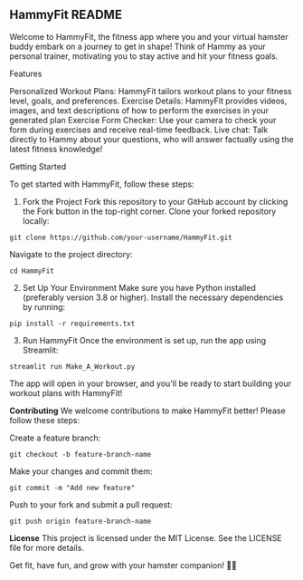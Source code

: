 ## HammyFit README

Welcome to HammyFit, the fitness app where you and your virtual hamster buddy embark on a journey to get in shape! Think of Hammy as your personal trainer, motivating you to stay active and hit your fitness goals.

Features

Personalized Workout Plans: HammyFit tailors workout plans to your fitness level, goals, and preferences.
Exercise Details: HammyFit provides videos, images, and text descriptions of how to perform the exercises in your generated plan
Exercise Form Checker: Use your camera to check your form during exercises and receive real-time feedback.
Live chat: Talk directly to Hammy about your questions, who will answer factually using the latest fitness knowledge!

Getting Started

To get started with HammyFit, follow these steps:

1. Fork the Project
Fork this repository to your GitHub account by clicking the Fork button in the top-right corner.
Clone your forked repository locally:
```
git clone https://github.com/your-username/HammyFit.git
```
Navigate to the project directory:
```
cd HammyFit
```
2. Set Up Your Environment
Make sure you have Python installed (preferably version 3.8 or higher).
Install the necessary dependencies by running:
```
pip install -r requirements.txt
```
3. Run HammyFit
Once the environment is set up, run the app using Streamlit:
```
streamlit run Make_A_Workout.py
```
The app will open in your browser, and you'll be ready to start building your workout plans with HammyFit!

**Contributing**
We welcome contributions to make HammyFit better! Please follow these steps:

Create a feature branch:
```
git checkout -b feature-branch-name
```
Make your changes and commit them:
```
git commit -m "Add new feature"
```
Push to your fork and submit a pull request:
```
git push origin feature-branch-name
```
**License**
This project is licensed under the MIT License. See the LICENSE file for more details.

Get fit, have fun, and grow with your hamster companion! 🐹💪
